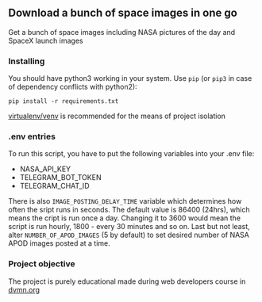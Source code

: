 ## Download a bunch of space images in one go

Get a bunch of space images including NASA pictures of the day and SpaceX launch images

### Installing

You should have python3 working in your system. Use `pip` (or `pip3` in
case of dependency conflicts with python2):

```
pip install -r requirements.txt
```

[virtualenv/venv](https://docs.python.org/3/library/venv.html) is recommended for the means of project isolation

### .env entries

To run this script, you have to put the following variables into your
.env file:

- NASA_API_KEY
- TELEGRAM_BOT_TOKEN
- TELEGRAM_CHAT_ID
  
There is also `IMAGE_POSTING_DELAY_TIME` variable which determines how often the sript runs in seconds. The default value is 86400 (24hrs), which means the cript is run once a day. Changing it to 3600 would mean the script is run hourly, 1800 - every 30 minutes and so on.
Last but not least, alter `NUMBER_OF_APOD_IMAGES` (5 by default) to set desired number of NASA APOD images posted at a time.

### Project objective

The project is purely educational made during web developers course
in [dvmn.org](https://dvmn.org)